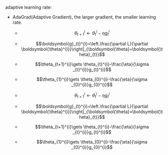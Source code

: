 adaptive learning rate:

- AdaGrad(Adaptive Gradient), the larger gradient, the smaller learning rate.
  - $$\theta_{t+1}^{i}\gets \theta_{t}^{i}-\eta g_{t}^{i}$$
  - $$\boldsymbol{g}_{t}^{i}=\left.\frac{\partial L}{\partial \boldsymbol{\theta}^{i}}\right|_{\boldsymbol{\theta}=\boldsymbol{\theta}_{t}}$$
  - $$\theta_{t+1}^{i}\gets \theta_{t}^{i}-\frac{\eta}{\sigma _{t}^{i}}g_{t}^{i}$$
  - $$\theta_{1}^{i}\gets \theta_{0}^{i}-\frac{\eta}{\sigma _{0}^{i}}g_{0}^{i}$$ 

  - $$\theta_{t+1}^{i}\gets \theta_{t}^{i}-\eta g_{t}^{i}$$
  - $$\boldsymbol{g}_{t}^{i}=\left.\frac{\partial L}{\partial \boldsymbol{\theta}^{i}}\right|_{\boldsymbol{\theta}=\boldsymbol{\theta}_{t}}$$
  - $$\theta_{t+1}^{i}\gets \theta_{t}^{i}-\frac{\eta}{\sigma _{t}^{i}}g_{t}^{i}$$
  - $$\theta_{1}^{i}\gets \theta_{0}^{i}-\frac{\eta}{\sigma _{0}^{i}}g_{0}^{i}$$ 
